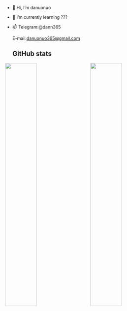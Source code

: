 - 👋 Hi, I’m danuonuo
- 🌱 I’m currently learning ???
- 📫 Telegram:@dann365

     E-mail:danuonuo365@gmail.com
     
   ## GitHub stats

<a href="https://github.com/kuohuanhuan">
  <div>
    <img src="https://github-readme-stats.vercel.app/api?username=danuonuo" align="left" width="45%"/>
    <img src="https://github-readme-streak-stats.herokuapp.com/?user=danuonuo" align="right" width="45%"/>
  </div>
</a>



